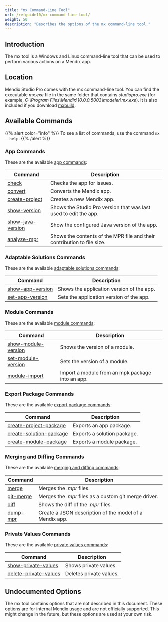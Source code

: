 ```yaml
---
title: "mx Command-Line Tool"
url: /refguide10/mx-command-line-tool/
weight: 50
description: "Describes the options of the mx command-line tool."
---
```


## Introduction

The mx tool is a Windows and Linux command-line tool that can be used to perform various actions on a Mendix app.

## Location

Mendix Studio Pro comes with the mx command-line tool. You can find the executable *mx.exe* file in the same folder that contains *studiopro.exe* (for example, *C:\Program Files\Mendix\10.0.0.5003\modeler\mx.exe*). It is also included if you download [mxbuild](/refguide10/mxbuild/).

## Available Commands

{{% alert color="info" %}}
To see a list of commands, use the command `mx --help`.
{{% /alert %}}

### App Commands

These are the available [app commands](/refguide10/mx-command-line-tool/app/):

| Command  | Description |
| --- | --- |
| [check](/refguide10/mx-command-line-tool/app/#check) | Checks the app for issues. |
| [convert](/refguide10/mx-command-line-tool/app/#convert) | Converts the Mendix app. |
| [create-project](/refguide10/mx-command-line-tool/app/#create-project) | Creates a new Mendix app. |
| [show-version](/refguide10/mx-command-line-tool/app/#show-version) | Shows the Studio Pro version that was last used to edit the app. |
| [show-java-version](/refguide10/mx-command-line-tool/app/#show-java-version) | Show the configured Java version of the app. |
| [analyze-mpr](/refguide10/mx-command-line-tool/analyze-mpr/) | Shows the contents of the MPR file and their contribution to file size. |

### Adaptable Solutions Commands

These are the available [adaptable solutions commands](/refguide10/mx-command-line-tool/adaptable/):

| Command | Description|
| --- | --- |
| [show-app-version](/refguide10/mx-command-line-tool/adaptable/#show-app-version) | Shows the application version of the app. |
| [set-app-version](/refguide10/mx-command-line-tool/adaptable/#set-app-version) | Sets the application version of the app. |

### Module Commands

These are the available [module commands](/refguide10/mx-command-line-tool/module/):

|  Command | Description |
|---|---|
| [show-module-version](/refguide10/mx-command-line-tool/module/#show-module-version) | Shows the version of a module. |
| [set-module-version](/refguide10/mx-command-line-tool/module/#set-module-version) | Sets the version of a module. |
| [module-import](/refguide10/mx-command-line-tool/module/#module-import) | Import a module from an mpk package into an app. |

### Export Package Commands

These are the available [export package commands](/refguide10/mx-command-line-tool/export/):

|  Command | Description |
| --- | --- |
| [create-project-package](/refguide10/mx-command-line-tool/export/#create-project-package) | Exports an app package. |
| [create-solution-package](/refguide10/mx-command-line-tool/export/#create-solution-package) | Exports a solution package. |
| [create-module-package](/refguide10/mx-command-line-tool/export/#create-module-package) | Exports a module package. |

### Merging and Diffing Commands

These are the available [merging and diffing commands](/refguide10/mx-command-line-tool/merge/):

|   Command | Description |
| --- | --- |
| [merge](/refguide/mx-command-line-tool/merge/#merge) | Merges the *.mpr* files. |
| [git-merge](/refguide/mx-command-line-tool/merge/#git-merge) | Merges the *.mpr* files as a custom git merge driver. |
| [diff](/refguide/mx-command-line-tool/merge/#diff) | Shows the diff of the *.mpr* files. |
| [dump-mpr](/refguide/mx-command-line-tool/dump-mpr/) | Create a JSON description of the model of a Mendix app. |

### Private Values Commands

These are the available [private values commands](/refguide/mx-command-line-tool/private-values/):

|   Command | Description |
| --- | --- |
| [show-private-values](/refguide/mx-command-line-tool/private-values/#show-private-values) | Shows private values. |
| [delete-private-values](/refguide/mx-command-line-tool/private-values/#delete-private-values) | Deletes private values. |

## Undocumented Options

The mx tool contains options that are not described in this document. These options are for internal Mendix usage and are not officially supported. This might change in the future, but these options are used at your own risk.
